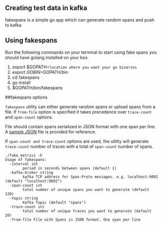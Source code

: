 ## Creating test data in kafka 

fakespans is a simple go app which can generate random spans and push to kafka 

## Using fakespans

Run the following commands on your terminal to start using fake spans you should have golang installed on your box

1. export $GOPATH=`location where you want your go binaries`
2. export $GOBIN=$GOPATH/bin
3. cd fakespans
4. go install
5. $GOPATH/bin/fakespans


##fakespans options

`fakespans` utility can either generate random spans or upload spans from a file. If `from-file` option is specified it takes precedence over `trace-count` and `span-count` options. 

File should contain spans serialized in JSON format with one span per line. A [sample JSON](./test-spans.json) file is provided for reference. 

If `span-count and trace-count` options are used, the utility will generate `trace-count` number of traces with a total of `span-count` number of spans. 
 
```
./fake_metrics -h
Usage of fakespans:
  -interval int
        period in seconds between spans (default 1)
  -kafka-broker string
        kafka TCP address for Span-Proto messages. e.g. localhost:9092 (default "localhost:9092")
  -span-count int
        total number of unique spans you want to generate (default 120)
  -topic string
        Kafka Topic (default "spans")
  -trace-count int
        total number of unique traces you want to generate (default 20)
  -from-file File with Spans in JSON format. One span per line
  
```